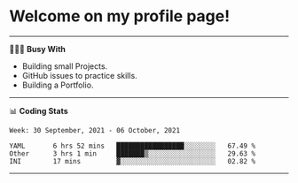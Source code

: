 # Welcome on my profile page!
<!-- print(("dralla"[::-1]+"s").capitalize()) -->

---
👨🏻‍💻 **Busy With**
* Building small Projects.
* GitHub issues to practice skills.
* Building a Portfolio.

---
📊 **Coding Stats**
<!--START_SECTION:waka-->
```text
Week: 30 September, 2021 - 06 October, 2021

YAML       6 hrs 52 mins   █████████████████░░░░░░░░   67.49 % 
Other      3 hrs 1 min     ███████▒░░░░░░░░░░░░░░░░░   29.63 % 
INI        17 mins         ▓░░░░░░░░░░░░░░░░░░░░░░░░   02.82 % 
```
<!--END_SECTION:waka-->
---
